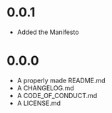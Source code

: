 # 0.0.1
* Added the Manifesto

# 0.0.0
* A properly made README.md
* A CHANGELOG.md
* A CODE_OF_CONDUCT.md
* A LICENSE.md
